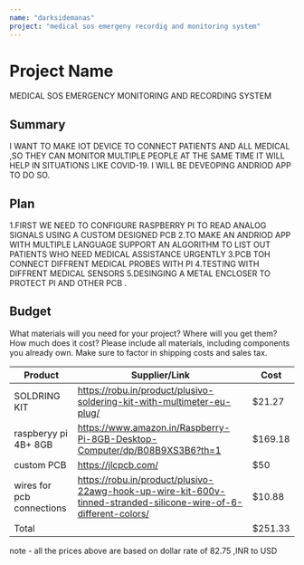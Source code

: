```yaml
---
name: "darksidemanas"
project: "medical sos emergeny recordig and monitoring system"
---
```


# Project Name
MEDICAL SOS EMERGENCY MONITORING AND RECORDING SYSTEM 
## Summary

I WANT TO MAKE IOT DEVICE TO CONNECT PATIENTS AND ALL MEDICAL ,SO THEY CAN MONITOR MULTIPLE PEOPLE AT THE SAME TIME IT WILL HELP IN SITUATIONS LIKE COVID-19.
I WILL BE DEVEOPING ANDRIOD APP TO DO SO.

## Plan

1.FIRST WE NEED TO CONFIGURE RASPBERRY PI TO READ ANALOG SIGNALS USING A CUSTOM DESIGNED PCB 
2.TO MAKE AN ANDRIOD APP WITH MULTIPLE LANGUAGE SUPPORT AN ALGORITHM TO LIST OUT PATIENTS WHO NEED MEDICAL ASSISTANCE URGENTLY 
3.PCB TOH CONNECT DIFFRENT MEDICAL PROBES WITH PI 
4.TESTING WITH DIFFRENT MEDICAL SENSORS 
5.DESINGING A METAL ENCLOSER TO PROTECT PI AND OTHER PCB .

## Budget

What materials will you need for your project? Where will you get them? How much does it cost? Please include all materials, including components you already own. Make sure to factor in shipping costs and sales tax.

| Product         | Supplier/Link                         | Cost   |
| --------------- | ------------------------------------- | ------ |
| SOLDRING KIT    | https://robu.in/product/plusivo-soldering-kit-with-multimeter-eu-plug/ | $21.27  |
| raspberyy pi 4B+ 8GB| https://www.amazon.in/Raspberry-Pi-8GB-Desktop-Computer/dp/B08B9XS3B6?th=1  | $169.18 |
| custom PCB      | https://jlcpcb.com/                   | $50 |
| wires for pcb connections    |    https://robu.in/product/plusivo-22awg-hook-up-wire-kit-600v-tinned-stranded-silicone-wire-of-6-different-colors/      | $10.88 |
| Total           |                                       | $251.33 |

note - all the prices above are based on dollar rate of 82.75 ,INR to USD 
